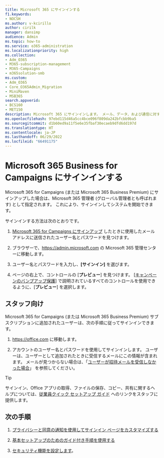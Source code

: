 ```yaml
---
title: Microsoft 365 にサインインする
f1.keywords:
- NOCSH
ms.author: v-kcirillo
author: cirilk
manager: dansimp
audience: Admin
ms.topic: how-to
ms.service: o365-administration
ms.localizationpriority: high
ms.collection:
- Adm_O365
- M365-subscription-management
- M365-Campaigns
- m365solution-smb
ms.custom:
- Adm_O365
- Core_O365Admin_Migration
- MiniMaven
- MSB365
search.appverid:
- BCS160
- MET150
description: Microsoft 365 にサインインします。 メール、データ、および通信に対する、サイバーセキュリティの脅威から、ビジネス、実践、またはキャンペーンを保護します。
ms.openlocfilehash: 97ebd115d46a5cc4bce096f809da242bfcbb9ba5
ms.sourcegitcommit: d1b60ed9a11f5e6e35fbaf30ecaeb9dfd6dd197d
ms.translationtype: HT
ms.contentlocale: ja-JP
ms.lasthandoff: 06/29/2022
ms.locfileid: "66491175"
---
```

# <a name="sign-in-to-microsoft-365-business-for-campaigns"></a>Microsoft 365 Business for Campaigns にサインインする

Microsoft 365 for Campaigns (または Microsoft 365 Business Premium) にサインアップした場合は、Microsoft 365 管理者 (グローバル管理者とも呼ばれます) として指定されます。 これにより、サインインしてシステムを開始できます。 

サインインする方法は次のとおりです。

1. [Microsoft 365 for Campaigns にサインアップ](m365-campaigns-sign-up.md) したときに使用したメール アドレスに送信されたユーザー名とパスワードを見つけます。

2. ブラウザーで、<a href="https://go.microsoft.com/fwlink/p/?linkid=837890" target="_blank">https://admin.microsoft.com</a> の Microsoft 365 管理センターに移動します。

3. ユーザー名とパスワードを入力し、**[サインイン]** を選びます。

4. ページの右上で、コントロールの [**プレビュー**] を見つけます。 [[キャンペーンのバンプアップ保護](m365bp-security-overview.md)] で説明されているすべてのコントロールを使用できるように、[**プレビュー**] を選択します。

## <a name="for-staff"></a>スタッフ向け

Microsoft 365 for Campaigns (または Microsoft 365 Business Premium) サブスクリプションに追加されたユーザーは、次の手順に従ってサインインできます。

1. <a href="https://office.com" target="_blank">https://office.com</a> に移動します。

2. アカウントのユーザー名とパスワードを使用してサインインします。 ユーザーは、ユーザーとして追加されたときに受信するメールにこの情報が含まれます。 メールが見つからない場合は、「[ユーザーが招待メールを受信しなかった場合](../admin/simplified-signup/admin-invite-business-standard.md#i-shared-an-email-invite-but-the-user-didnt-receive-the-email)」 を参照してください。

> [!TIP]
> サインイン、Office アプリの取得、ファイルの保存、コピー、共有に関するヘルプについては、[従業員クイック セットアップ ガイド](../admin/setup/employee-quick-setup.md) へのリンクをスタッフに提供します。

## <a name="next-steps"></a>次の手順

1. [プライバシーと同意の通知を使用してサインイン ページをカスタマイズする](m365-customize-sign-in.md)

2. [基本セットアップのためのガイド付き手順を使用する](m365bp-setup.md)

3. [セキュリティ機能を設定します](m365bp-security-overview.md)。
